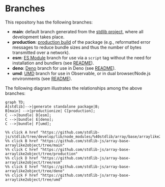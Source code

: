 <!--

@license Apache-2.0

Copyright (c) 2022 The Stdlib Authors.

Licensed under the Apache License, Version 2.0 (the "License");
you may not use this file except in compliance with the License.
You may obtain a copy of the License at

    http://www.apache.org/licenses/LICENSE-2.0

Unless required by applicable law or agreed to in writing, software
distributed under the License is distributed on an "AS IS" BASIS,
WITHOUT WARRANTIES OR CONDITIONS OF ANY KIND, either express or implied.
See the License for the specific language governing permissions and
limitations under the License.

-->

# Branches

This repository has the following branches:

-   **main**: default branch generated from the [stdlib project][stdlib-url], where all development takes place.
-   **production**: [production build][production-url] of the package (e.g., reformatted error messages to reduce bundle sizes and thus the number of bytes transmitted over a network).
-   **esm**: [ES Module][esm-url] branch for use via a `script` tag without the need for installation and bundlers (see [README][esm-readme]).
-   **deno**: [Deno][deno-url] branch for use in Deno (see [README][deno-readme]).
-   **umd**: [UMD][umd-url] branch for use in Observable, or in dual browser/Node.js environments (see [README][umd-readme]).

The following diagram illustrates the relationships among the above branches:

```mermaid
graph TD;
A[stdlib]-->|generate standalone package|B;
B[main] -->|productionize| C[production];
C -->|bundle| D[esm];
C -->|bundle| E[deno];
C -->|bundle| F[umd];

%% click A href "https://github.com/stdlib-js/stdlib/tree/develop/lib/node_modules/%40stdlib/array/base/arraylike2object"
%% click B href "https://github.com/stdlib-js/array-base-arraylike2object/tree/main"
%% click C href "https://github.com/stdlib-js/array-base-arraylike2object/tree/production"
%% click D href "https://github.com/stdlib-js/array-base-arraylike2object/tree/esm"
%% click E href "https://github.com/stdlib-js/array-base-arraylike2object/tree/deno"
%% click F href "https://github.com/stdlib-js/array-base-arraylike2object/tree/umd"
```

[stdlib-url]: https://github.com/stdlib-js/stdlib/tree/develop/lib/node_modules/%40stdlib/array/base/arraylike2object
[production-url]: https://github.com/stdlib-js/array-base-arraylike2object/tree/production
[deno-url]: https://github.com/stdlib-js/array-base-arraylike2object/tree/deno
[deno-readme]: https://github.com/stdlib-js/array-base-arraylike2object/blob/deno/README.md
[umd-url]: https://github.com/stdlib-js/array-base-arraylike2object/tree/umd
[umd-readme]: https://github.com/stdlib-js/array-base-arraylike2object/blob/umd/README.md
[esm-url]: https://github.com/stdlib-js/array-base-arraylike2object/tree/esm
[esm-readme]: https://github.com/stdlib-js/array-base-arraylike2object/blob/esm/README.md